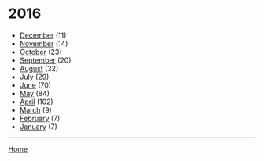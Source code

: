 # 2016

  * [December](./2016-12.md) (11)
  * [November](./2016-11.md) (14)
  * [October](./2016-10.md) (23)
  * [September](./2016-09.md) (20)
  * [August](./2016-08.md) (32)
  * [July](./2016-07.md) (29)
  * [June](./2016-06.md) (70)
  * [May](./2016-05.md) (84)
  * [April](./2016-04.md) (102)
  * [March](./2016-03.md) (9)
  * [February](./2016-02.md) (7)
  * [January](./2016-01.md) (7)

----

[Home](../)
